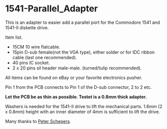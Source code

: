 # 1541-Parallel_Adapter
This is an adapter to easier add a parallel port for the Commodore 1541 and 1541-II diskette drive.

Item list.
* 15CM 10 wire flatcable.
* 15pin D-sub female(not the VGA type), either solder or for IDC ribbon cable (last one recommended).
* 40 pins IC socket.
* 2 x 20 pins sil header male-male. (turned/tulip recommended).

All items can be found on eBay or your favorite electronics pusher.

Pin 1 from the PCB connects to Pin 1 of the D-sub connector, 2 to 2 etc.

**Let the PCB be as thin as possible. Testet is a 0.8mm thick adapter.**

Washers is needed for the 1541-II drive to lift the mechanical parts.
1.6mm (2 x 0.8mm) height with an inner diameter of 4mm is sufficient to lift the drive.


Many thanks to [Peter Schepers](https://ist.uwaterloo.ca/~schepers/1541par.html).
